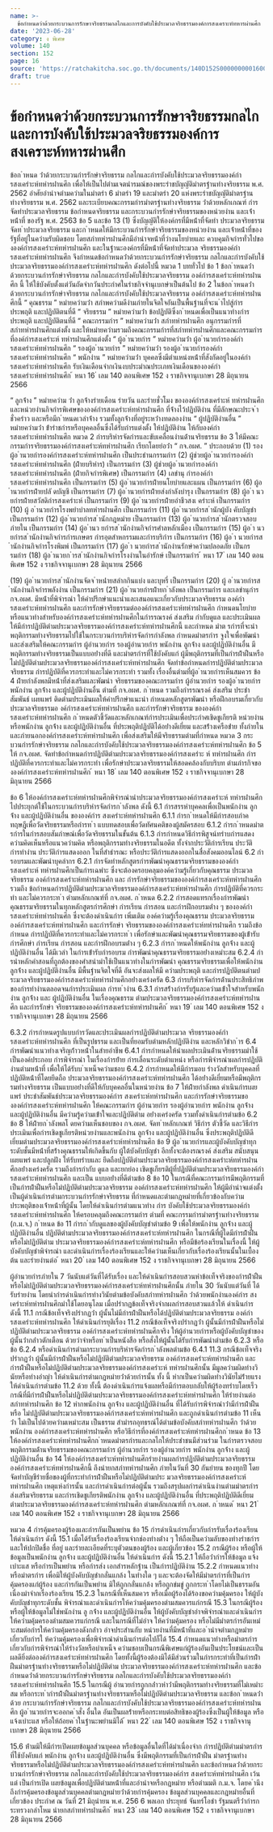 ```yaml
---
name: >-
  ข้อกำหนดว่าด้วยกระบวนการรักษาจริยธรรมกลไกและการบังคับใช้ประมวลจริยธรรมองค์การสงเคราะห์ทหารผ่านศึก
date: '2023-06-28'
category: ง พิเศษ
volume: 140
section: 152
page: 16
source: 'https://ratchakitcha.soc.go.th/documents/140D152S0000000001600.pdf'
draft: true
---
```


# ข้อกำหนดว่าด้วยกระบวนการรักษาจริยธรรมกลไกและการบังคับใช้ประมวลจริยธรรมองค์การสงเคราะห์ทหารผ่านศึก

ข้อก ําหนด ว่ําด้วยกระบวนกํารรักษําจริยธรรม กลไกและกํารบังคับใช้ประมวลจริยธรรมองค์กํารสงเครําะห์ทหํารผ่ํานศึก เพื่อให้เป็นไปตํามเจตนํารมณ์ของพระรําชบัญญัติมําตรฐํานทํางจริยธรรม พ.ศ. 2562 อําศัยอํานําจตํามควํามในมําตรํา 6 มําตรํา 19 และมําตรํา 20 แห่งพระรําชบัญญัติมําตรฐําน ทํางจริยธรรม พ.ศ. 2562 และระเบียบคณะกรรมกํารมําตรฐํานทํางจริยธรรม ว่ําด้วยหลักเกณฑ์ กํารจัดทําประมวลจริยธรรม ข้อกําหนดจริยธรรม และกระบวนกํารรักษําจริยธรรมของหน่วยงําน และเจ้ําหน้ําที่ ของรัฐ พ.ศ. 2563 ข้อ 5 และข้อ 13 (1) ซึ่งบัญญัติให้องค์กรที่มีหน้ําที่จัดทํา ประมวลจริยธรรม จัดท ําประมวลจริยธรรม และก ําหนดให้มีกระบวนกํารรักษําจริยธรรมของหน่วยงําน และเจ้ําหน้ําที่ของรัฐที่อยู่ในควํามรับผิดชอบ โดยสภําทหํารผ่ํานศึกมีอํานําจหน้ําที่วํางนโยบํายและ ควบคุมกิจกํารทั่วไปขององค์กํารสงเครําะห์ทหํารผ่ํานศึก และในฐํานะองค์กรที่มีหน้ําที่จัดทําประมวล จริยธรรมองค์กํารสงเครําะห์ทหํารผ่ํานศึก จึงกําหนดข้อกําหนดว่ําด้วยกระบวนกํารรักษําจริยธรรม กลไกและกํารบังคับใช้ประมวลจริยธรรมองค์กํารสงเครําะห์ทหํารผ่ํานศึก ดังต่อไปนี้ หมวด 1 บททั่วไป ข้อ 1 ข้อก ําหนดว่ําด้วยกระบวนกํารรักษําจริยธรรม กลไกและกํารบังคับใช้ประมวลจริยธรรม องค์กํารสงเครําะห์ทหํารผ่ํานศึก นี้ ให้ใช้บังคับตั้งแต่วันถัดจํากวันประกําศในรําชกิจจํานุเบกษําเป็นต้นไป ข้อ 2 ในข้อก ําหนดว่ําด้วยกระบวนกํารรักษําจริยธรรม กลไกและกํารบังคับใช้ประมวลจริยธรรม องค์กํารสงเครําะห์ทหํารผ่ํานศึกนี้ “ คุณธรรม ” หมํายควํามว่ํา สภําพควํามดีงํามภํายในจิตใจอันเป็นพื้นฐํานที่จะน ําไปสู่กํารประพฤติ และปฏิบัติตนที่ดี “ จริยธรรม ” หมํายควํามว่ํา ข้อปฏิบัติซึ่งก ําหนดเพื่อเป็นแนวทํางกํารประพฤติ และปฏิบัติตนที่ดี “ คณะกรรมกําร ” หมํายควํามว่ํา สภําทหํารผ่ํานศึก อนุกรรมกํารที่สภําทหํารผ่ํานศึกแต่งตั้ง และให้หมํายควํามรวมถึงคณะกรรมกํารที่สภําทหํารผ่ํานศึกและคณะกรรมกํารที่องค์กํารสงเครําะห์ ทหํารผ่ํานศึกแต่งตั้ง “ ผู้อ ํานวยกําร ” หมํายควํามว่ํา ผู้อ ํานวยกํารองค์กํารสงเครําะห์ทหํารผ่ํานศึก “ รองผู้อ ํานวยกําร ” หมํายควํามว่ํา รองผู้อ ํานวยกํารองค์กํารสงเครําะห์ทหํารผ่ํานศึก “ พนักงําน ” หมํายควํามว่ํา บุคคลซึ่งมีตําแหน่งหน้ําที่สังกัดอยู่ในองค์กํารสงเครําะห์ทหํารผ่ํานศึก รับเงินเดือนจํากเงินงบประมําณประเภทเงินเดือนขององค์กํารสงเครําะห์ทหํารผ่ํานศึก ้ หนา 16 ่ เลม 140 ตอนพิเศษ 152 ง ราชกิจจานุเบกษา 28 มิถุนายน 2566

“ ลูกจ้ําง ” หมํายควําม ว่ํา ลูกจ้ํางรํายเดือน รํายวัน และรํายชั่วโมง ขององค์กํารสงเครําะห์ ทหํารผ่ํานศึก และหน่วยงํานกิจกํารพิเศษขององค์กํารสงเครําะห์ทหํารผ่ํานศึก ที่จ้ํางไว้ปฏิบัติงําน ที่มีลักษณะประจ ํา ชั่วครําว และหรือมีก ําหนดเวลําจ้ําง รวมทั้งลูกจ้ํางที่อยู่ระหว่ํางทดลองงําน “ ผู้ปฏิบัติงํานอื่น ” หมํายควํามว่ํา ข้ํารําชกํารหรือบุคคลอื่นซึ่งได้รับกํารแต่งตั้ง ให้ปฏิบัติงําน ให้กับองค์กํารสงเครําะห์ทหํารผ่ํานศึก หมวด 2 กํารบริหํารจัดกํารและขับเคลื่อนงํานด้ํานจริยธรรม ข้อ 3 ให้มีคณะกรรมกํารจริยธรรมองค์กํารสงเครําะห์ทหํารผ่ํานศึก เรียกโดยย่อว่ํา “ กจ.อผศ. ” ประกอบด้วย (1) รองผู้อ ํานวยกํารองค์กํารสงเครําะห์ทหํารผ่ํานศึก เป็นประธํานกรรมกําร (2) ผู้ช่วยผู้อ ํานวยกํารองค์กํารสงเครําะห์ทหํารผ่ํานศึก (ฝ่ํายบริหําร) เป็นกรรมกําร (3) ผู้ช่วยผู้อ ํานวยกํารองค์กํารสงเครําะห์ทหํารผ่ํานศึก (ฝ่ํายกิจกํารพิเศษ) เป็นกรรมกําร (4) เลขํานุ กํารองค์กํารสงเครําะห์ทหํารผ่ํานศึก เป็นกรรมกําร (5) ผู้อ ํานวยกํารฝ่ํายนโยบํายและแผน เป็นกรรมกําร (6) ผู้อ ํานวยกํารฝ่ํายปลั ดบัญชี เป็นกรรมกําร (7) ผู้อ ํานวยกํารฝ่ํายส่งกําลังบํารุง เป็นกรรมกําร (8) ผู้อ ํา นวยกํารฝ่ํายสวัสดิกํารสงเครําะห์ เป็นกรรมกําร (9) ผู้อ ํานวยกํารฝ่ํายอําชีวสงเ ครําะห์ เป็นกรรมกําร (10) ผู้ อ ํานวยกํารโรงพยําบําลทหํารผ่ํานศึก เป็นกรรมกําร (11) ผู้อ ํานวยกํารส ํานักผู้บัง คับบัญชํา เป็นกรรมกําร (12) ผู้อ ํานวยกํารส ํานักกฎหมําย เป็นกรรมกําร (13) ผู้อ ํานวยกํารส ํานักตรวจสอบภํายใน เป็นกรรมกําร (14) ผู้อ ํานว ยกํารส ํานักงํานกิจกํารศําลหลักเมือง เป็นกรรมกําร (15) ผู้อ ํา นวยกํารส ํานักงํานกิจกํารกํารเกษตร กํารอุตสําหกรรมและกํารบริกําร เป็นกรรมกําร (16) ผู้อ ํา นวยกํารส ํานักงํานกิจกํารโรงพิมพ์ เป็นกรรมกําร (17) ผู้อ ํา นวยกํารส ํานักงํานรักษําควํามปลอดภัย เป็นกรรมกําร (18) ผู้อ ํานวยก ํารส ํานักงํานกิจกํารโรงงํานในอํารักษ์ เป็นกรรมกําร ้ หนา 17 ่ เลม 140 ตอนพิเศษ 152 ง ราชกิจจานุเบกษา 28 มิถุนายน 2566

(19) ผู้อ ํานวยกํารส ํานักงํานจัดจ ําหน่ํายสลํากกินแบ่ง และบุหรี่ เป็นกรรมกําร (20) ผู้ อ ํานวยกํารส ํานักงํานกิจกํารพลังงําน เป็นกรรมกําร (21) ผู้อ ํานวยกํารฝ่ํายก ําลังพล เป็นกรรมกําร และเลขํานุกําร กจ.อผศ. มีหน้ําที่พิจํารณํา ให้คําปรึกษําแนะนําและเสนอแนะเกี่ยวกับประมวลจริยธรรม องค์กํารสงเครําะห์ทหํารผ่ํานศึก และกํารรักษําจริยธรรมต่อองค์กํารสงเครําะห์ทหํารผ่ํานศึก กําหนดนโยบํายหรือแนวทํางสําหรับองค์กํารสงเครําะห์ทหํารผ่ํานศึกในกํารรณรงค์ ส่งเสริม กํากับดูแล และประเมินผล ให้มีกํารปฏิบัติตํามประมวลจริยธรรมองค์กํารสงเครําะห์ทหํารผ่ํานศึกนี้ และกําหนด มําต รกํารที่จะนําพฤติกรรมทํางจริยธรรมไปใช้ในกระบวนกํารบริหํารจัดกํารกําลังพล กําหนดมําตรกําร จูงใจเพื่อพัฒนําและส่งเสริมให้คณะกรรมกําร ผู้อํานวยกําร รองผู้อํานวยกําร พนักงําน ลูกจ้ําง และผู้ปฏิบัติงํานอื่น มีพฤติกรรมทํางจริยธรรมเป็นแบบอย่ํางที่ดี และมําตรกํารที่ใช้บังคับแก่ ผู้มีพฤติกรรมที่เป็นกํารฝ่ําฝืนหรือไม่ปฏิบัติตํามประมวลจริยธรรมองค์กํารสงเครําะห์ทหํารผ่ํานศึก จัดทําข้อกําหนดกํารปฏิบัติตํามประมวลจริยธรรม กํารปฏิบัติที่ควรกระทําและไม่ควรกระทํา รวมทั้ง เรื่องอื่นตํามที่ผู้อ ํานวยกํารเห็นสมควร ข้อ 4 ฝ่ํายกําลังพลมีหน้ําที่ส่งเสริมและพัฒนํา จริยธรรมของคณะกรรมกําร ผู้อํานวยกําร รองผู้อ ํานวยกําร พนักงําน ลูกจ้ําง และผู้ปฏิบัติงํานอื่น ตํามที่ กจ.อผศ. ก ําหนด รวมถึงกํารรณรงค์ ส่งเสริม ประชําสัมพันธ์ เผยแพร่ ติดตํามประเมินผลให้คําปรึกษําแนะนํา กําหนดหลักสูตรพัฒนํา หรือฝึกอบรมเกี่ยวกับประมวลจริยธรรมอ งค์กํารสงเครําะห์ทหํารผ่ํานศึก และกํารรักษําจริยธรรม ขององค์กํารสงเครําะห์ทหํารผ่ํานศึก ก ําหนดตัวชี้วัดและหลักเกณฑ์กํารประเมินเพื่อประกําศเชิดชูเกียรติ หน่วยงํานหรือพนักงําน ลูกจ้ําง และผู้ปฏิบัติงํานอื่น ที่ประพฤติปฏิบัติได้อย่ํางดีเยี่ยม และสร้ํางเครือข่ําย ทั้งภํายในและภํายนอกองค์กํารสงเครําะห์ทหํารผ่ํานศึก เพื่อส่งเสริมให้มีจริยธรรมตํามที่กําหนด หมวด 3 กระบวนกํารรักษําจริยธรรม กลไกและกํารบังคับใช้ประมวลจริยธรรมองค์กํารสงเครําะห์ทหํารผ่ํานศึก ข้อ 5 ให้ กจ.อผศ. จัดทําข้อกําหนดกํารปฏิบัติตํามประมวลจริยธรรมองค์กํารสงเครําะ ห์ ทหํารผ่ํานศึก กํารปฏิบัติที่ควรกระทําและไม่ควรกระทํา เพื่อรักษําประมวลจริยธรรมให้สอดคล้องกับบริบท ตํามภํารกิจขององค์กํารสงเครําะห์ทหํารผ่ํานศึก ้ หนา 18 ่ เลม 140 ตอนพิเศษ 152 ง ราชกิจจานุเบกษา 28 มิถุนายน 2566

ข้อ 6 ให้องค์กํารสงเครําะห์ทหํารผ่ํานศึกพิจํารณํานําประมวลจริยธรรมองค์กํารสงเครําะห์ ทหํารผ่ํานศึก ไปประยุกต์ใช้ในกระบวนกํารบริหํารจัดกํารก ําลังพล ดังนี้ 6.1 กํารสรรหําบุคคลเพื่อเป็นพนักงําน ลูกจ้ําง และผู้ปฏิบัติงํานอื่น ขององค์กําร สงเครําะห์ทหํารผ่ํานศึก 6.1.1 กํารก ําหนดให้มีกํารสอบภําคทฤษฎีเพื่อวัดจริยธรรมหรือกํารท ํา แบบทดสอบเพื่อวัดทัศนคติของผู้สมัครสอบ 6.1.2 กํารก ําหนดมําตรกํารในกํารสอบสัมภําษณ์เพื่อวัดจริยธรรมในขั้นต้น 6.1.3 กํารกําหนดวิธีกํารพิสูจน์ทรําบกํารแสดงควํามคิดเห็นหรือแนวควํามคิด หรือพฤติกรรมทํางจริยธรรมในอดีต ทั้งจํากประวัติกํารเรียน ประวัติกํารทํางําน ประวัติกํารแสดงออก ในที่สําธํารณะ หรือประวัติกํารแสดงออกในสื่อสังคมออนไลน์ 6.2 กํารอบรมและพัฒนําบุคลํากร 6.2.1 กํารจัดทําหลักสูตรกํารพัฒนําคุณธรรมจริยธรรมขององค์กํารสงเครําะห์ ทหํารผ่ํานศึกเป็นกํารเฉพําะ ซึ่งจะต้องครอบคลุมองค์ควํามรู้เกี่ยวกับคุณธรรม ประมวลจริยธรรม องค์กํารสงเครําะห์ทหํารผ่ํานศึก และ กํารรักษําจริยธรรมขององค์กํารสงเครําะห์ทหํารผ่ํานศึก รวมถึง ข้อกําหนดกํารปฏิบัติตํามประมวลจริยธรรมองค์กํารสงเครําะห์ทหํารผ่ํานศึก กํารปฏิบัติที่ควรกระทํา และไม่ควรกระท ํา ตํามหลักเกณฑ์ที่ กจ.อผศ. ก ําหนด 6.2.2 กํารสอดแทรกเรื่องกํารพัฒนําคุณธรรมจริยธรรมในทุกหลักสูตรกํารศึกษํา กํารเรียน กํารสอน และกํารฝึกอบรมต่ําง ๆ ขององค์กํารสงเครําะห์ทหํารผ่ํานศึก ซึ่งจะต้องดําเนินกําร เพิ่มเติม องค์ควํามรู้เรื่องคุณธรรม ประมวลจริยธรรมองค์กํารสงเครําะห์ทหํารผ่ํานศึก และกํารรักษํา จริยธรรมขององค์กํารสงเครําะห์ทหํารผ่ํานศึก รวมถึงข้อกําหนด กํารปฏิบัติที่ควรกระทําและไม่ควรกระท ํา เพื่อรักษําและพัฒนําคุณธรรมจริยธรรมของผู้เข้ํารับกํารศึกษํา กํารเรียน กํารสอน และกํารฝึกอบรมต่ําง ๆ 6.2.3 กํารก ําหนดให้พนักงําน ลูกจ้ําง และผู้ปฏิบัติงํานอื่น ได้มีเวลํา ในกํารเข้ํารับกํารอบรม กํารพัฒนําคุณธรรมจริยธรรมอย่ํางเหมําะสม 6.2.4 กํารนําหลักคําสอนที่ถูกต้องของศําสนํามําใช้เป็นแนวทํางในกํารพัฒนํา คุณธรรมจริยธรรมเพื่อให้พนักงําน ลูกจ้ําง และผู้ปฏิบัติงํานอื่น มีพื้นฐํานจิตใจที่ดี อันจะส่งผลให้มี ควํามประพฤติ และกํารปฏิบัติตนตํามป ระมวลจริยธรรมองค์กํารสงเครําะห์ทหํารผ่ํานศึกอย่ํางเคร่งครัด 6.3 กํารบริหํารจัดกํารด้ํานประสิทธิภําพของกํารทํางํานตลอดจนกํารประเมินผล กํารท ํางําน 6.3.1 กํารสร้ํางกํารรับรู้และควํามเข้ําใจสําหรับพนักงําน ลูกจ้ําง และ ผู้ปฏิบัติงํานอื่น ในเรื่องคุณธรรม ตํามประมวลจริยธรรมองค์กํารสงเครําะห์ทหํารผ่ํานศึก และกํารรักษํา จริยธรรมขององค์กํารสงเครําะห์ทหํารผ่ํานศึก ้ หนา 19 ่ เลม 140 ตอนพิเศษ 152 ง ราชกิจจานุเบกษา 28 มิถุนายน 2566

6.3.2 กํารกําหนดรูปแบบกํารวัดและประเมินผลกํารปฏิบัติตํามประมวล จริยธรรมองค์กํารสงเครําะห์ทหํารผ่ํานศึก ที่เป็นรูปธรรม และเป็นที่ยอมรับตํามหลักปฏิบัติงําน และหลักวิชําก ําร 6.4 กํารพัฒนําแนวทํางเจริญก้ําวหน้ําในสํายอําชีพ 6.4.1 กํารกําหนดให้นําผลประเมินด้ํานจริยธรรมมําใช้เป็นองค์ประกอบ กํารพิจํารณํา ในเรื่องกํารย้ําย กํารเลื่อนระดับตําแหน่ง หรือกํารพิจํารณําผลกํารปฏิบัติงํานตํามหน้ําที่ เพื่อให้ได้รับบ ําเหน็จควํามชอบ 6.4.2 กํารกําหนดให้มีกํารมอบ รํางวัลสําหรับบุคคลที่ปฏิบัติหน้ําที่โดยยึดถือ ประมวลจริยธรรมองค์กํารสงเครําะห์ทหํารผ่ํานศึก ได้อย่ํางดีเยี่ยมหรือมีพฤติกรรมทํางจริยธรรม เป็นแบบอย่ํางที่ดีให้กับบุคคลอื่นในหน่วยงําน ข้อ 7 ให้ฝ่ํายกําลังพล ดําเนินกํารเผยแพร่ ประชําสัมพันธ์ประมวลจริยธรรมองค์กําร สงเครําะห์ทหํารผ่ํานศึก และกํารรักษําจริยธรรมขององค์กํารสงเครําะห์ทหํารผ่ํานศึก ให้คณะกรรมกําร ผู้อํานวยกําร รองผู้อํานวยกําร พนักงําน ลูกจ้ําง และผู้ปฏิบัติงํานอื่น มีควํามรู้ควํามเข้ําใจและปฏิบัติตําม อย่ํางเคร่งครัด รวมทั้งดําเนินกํารตํามข้อ 6.2 ข้อ 8 ให้ฝ่ํายก ําลังพลโ ดยควํามเห็นชอบของ กจ.อผศ. จัดท ําหลักเกณฑ์ วิธีกําร ตัวชี้วัด และวิธีกํารประเมินเพื่อกํารเชิดชูเกียรติหน่วยงํานและพนักงําน ลูกจ้ําง และผู้ปฏิบัติงํานอื่น ซึ่งประพฤติปฏิบัติดีเยี่ยมตํามประมวลจริยธรรมองค์กํารสงเครําะห์ทหํารผ่ํานศึก ข้อ 9 ผู้อ ํานวยกํารและผู้บังคับบัญชําทุกระดับชั้นมีหน้ําที่สร้ํางคุณธรรมให้เกิดขึ้นกับ ผู้ใต้บังคับบัญชํา อีกทั้งจะต้องรณรงค์ ส่งเสริม สนับสนุน เผยแพร่ และปลูกฝัง ให้รับทรําบและ ยึดถือปฏิบัติตํามประมวลจริยธรรมองค์กํารสงเครําะห์ทหํารผ่ํานศึกอย่ํางเคร่งครัด รวมถึงกํารกํากับ ดูแล และยกย่อง เชิดชูเกียรติผู้ที่ปฏิบัติตํามประมวลจริยธรรมองค์กํารสงเครําะห์ทหํารผ่ํานศึก และเป็น แบบอย่ํางที่ดีตํามข้อ 8 ข้อ 10 ในกรณีที่คณะกรรมกํารมีพฤติกรรมที่เป็นกํารฝ่ําฝืนหรือไม่ปฏิบัติตํามประมวลจริยธรรม องค์กํารสงเครําะห์ทหํารผ่ํานศึก ให้ผู้มีอํานําจแต่งตั้ง เป็นผู้ดําเนินกํารตํามกระบวนกํารรักษําจริยธรรม ที่กําหนดและตํามกฎหมํายที่เกี่ยวข้องกับควํามประพฤติของเจ้ําหน้ําที่ผู้นั้น โดยให้ดําเนินกํารตํามแนวทําง กําร บังคับใช้ประมวลจริยธรรมองค์กํารสงเครําะห์ทหํารผ่ํานศึก ให้ครอบคลุมถึงคณะกรรมกําร ตํามที่ คณะกรรมกํารมําตรฐํานทํางจริยธรรม (ก.ม.จ.) ก ําหนด ข้อ 11 กํารก ํากับดูแลของผู้บังคับบัญชําตํามข้อ 9 เพื่อให้พนักงําน ลูกจ้ําง และผู้ปฏิบัติงํานอื่น ปฏิบัติตํามประมวลจริยธรรมองค์กํารสงเครําะห์ทหํารผ่ํานศึก ในกรณีที่ผู้ใดมีกํารฝ่ําฝืนหรือไม่ปฏิบัติตําม ประมวลจริยธรรมองค์กํารสงเครําะห์ทหํารผ่ํานศึก หรือมีข้อร้องเรียนในเรื่องนี้ ให้ผู้บังคับบัญชําพิจํารณํา และดําเนินกํารเรื่องร้องเรียนและให้ควํามเห็นเกี่ยวกับเรื่องร้องเรียนนั้นในเบื้องต้น และรํายงํานต่อ ้ หนา 20 ่ เลม 140 ตอนพิเศษ 152 ง ราชกิจจานุเบกษา 28 มิถุนายน 2566

ผู้อํานวยกํารภํายใน 7 วันนับแต่วันที่ได้รับเรื่อง และให้ดําเนินกํารสอบสวนหําข้อเท็จจริงของกํารฝ่ําฝืน หรือไม่ปฏิบัติตํามประมวลจริยธรรมองค์กํารสงเครําะห์ทหํารผ่ํานศึกนั้น ภํายใน 30 วันนับแต่วันที่ ได้รับรํายงําน โดยนํากํารดําเนินกํารทํางวินัยตํามข้อบังคับสภําทหํารผ่ํานศึก ว่ําด้วยพนักงํานองค์กําร สงเครําะห์ทหํารผ่ํานศึกมําใช้โดยอนุโลม เมื่อปรํากฏข้อเท็จจริงจํากผลกํารสอบสวนแล้วให้ ดําเนินกําร ดังนี้ 11.1 กรณีข้อเท็จจริงปรํากฏว่ํา ผู้นั้นไม่มีกํารฝ่ําฝืนหรือได้ปฏิบัติตํามประมวลจริยธรรม องค์กํารสงเครําะห์ทหํารผ่ํานศึก ให้ดําเนินกํารยุติเรื่อง 11.2 กรณีข้อเท็จจริงปรํากฏว่ํา ผู้นั้นมีกํารฝ่ําฝืนหรือไม่ปฏิบัติตํามประมวลจริยธรรม องค์กํารสงเครําะห์ทหํารผ่ํานศึกจริง ให้ผู้อํานวยกํารหรือผู้บังคับบัญชําของผู้นั้นว่ํากล่ําวตักเตือน ด้วยวําจําหรือท ําเป็นหนังสือ หรือสั่งให้ผู้นั้นได้รับกํารพัฒนําตํามข้อ 6.2.3 หรือข้อ 6.2.4 หรือดําเนินกํารตํามกระบวนกํารบริหํารจัดกํารก ําลังพลตํามข้อ 6.4.1 11.3 กรณีข้อเท็จจริงปรํากฏว่ํา ผู้นั้นมีกํารฝ่ําฝืนหรือไม่ปฏิบัติตํามประมวลจริยธรรม องค์กํารสงเครําะห์ทหํารผ่ํานศึก และกํารฝ่ําฝืนหรือไม่ปฏิบัติตํามประมวลจริยธรรมองค์กํารสงเครําะห์ ทหํารผ่ํานศึกนั้น มีมูลควํามผิดทํางวินัยหรือทํางอําญํา ให้ดําเนินกํารตํามกฎหมํายว่ําด้วยกํารนั้น ทั้ง นี้ หํากเป็นควํามผิดทํางวินัยไม่ร้ํายแรงให้ดําเนินกํารตํามข้อ 11.2 ด้วย ทั้งนี้ ต้องดําเนินกํารแจ้งผลหรือมีกํารตอบกลับให้ผู้ร้องทรําบโดยเร็ว กรณีที่มีกํารฝ่ําฝืนหรือไม่ปฏิบัติตํามประมวลจริยธรรมองค์กํารสงเครําะห์ทหํารผ่ํานศึก ให้รํายงํานต่อสภําทหํารผ่ํานศึก ข้อ 12 หํากพนักงําน ลูกจ้ําง และผู้ปฏิบัติงํานอื่น ที่ได้รับกํารพิจํารณําว่ํามีกํารฝ่ําฝืนหรือ ไม่ปฏิบัติตํามประมวลจริยธรรมองค์กํารสงเครําะห์ทหํารผ่ํานศึก และถูกดําเนินกํารตํามข้อ 11 เห็นว่ํา ไม่เป็นไปด้วยควํามเหมําะสม เป็นธรรม สํามํารถอุทธรณ์ได้ตํามข้อบังคับสภําทหํารผ่ํานศึก ว่ําด้วยพนักงําน องค์กํารสงเครําะห์ทหํารผ่ํานศึก หรือวิธีกํารที่องค์กํารสงเครําะห์ทหํารผ่ํานศึกก ําหนด ข้อ 13 ให้องค์กํารสงเครําะห์ทหํารผ่ํานศึกก ําหนดมําตรกํารและกลไกให้ประชําชนมีส่วนร่วม ในกํารตรวจสอบพฤติกรรมด้ํานจริยธรรมของคณะกรรมกําร ผู้อํานวยกําร รองผู้อํานวยกําร พนักงําน ลูกจ้ําง และผู้ปฏิบัติงํานอื่น ข้อ 14 ให้องค์กํารสงเครําะห์ทหํารผ่ํานศึกรํายงํานผลกํารปฏิบัติตํามประมวลจริยธรรม องค์กํารสงเครําะห์ทหํารผ่ํานศึกนี้ ถึงนํายกสภําทหํารผ่ํานศึก ภํายในวันที่ 30 กันยํายน ของทุกปี โดยจัดทําบัญชีรํายชื่อของผู้ที่กระทํากํารฝ่ําฝืนหรือไม่ปฏิบัติตํามประ มวลจริยธรรมองค์กํารสงเครําะห์ ทหํารผ่ํานศึก เหตุแห่งกํารนั้น และกํารดําเนินกํารต่อผู้นั้น รวมถึงสรุปผลกํารดําเนินงํานตํามมําตรกําร ส่งเสริมจริยธรรม และกํารเชิดชูเกียรติพนักงําน ลูกจ้ําง และผู้ปฏิบัติงํานอื่น ที่ประพฤติปฏิบัติดีเยี่ยม ตํามประมวลจริยธรรมองค์กํารสงเครําะห์ทหํารผ่ํานศึก ตํามหลักเกณฑ์ที่ กจ.อผศ. ก ําหนด ้ หนา 21 ่ เลม 140 ตอนพิเศษ 152 ง ราชกิจจานุเบกษา 28 มิถุนายน 2566

หมวด 4 กํารคุ้มครองผู้ร้องและกํารกันเป็นพยําน ข้อ 15 กํารดําเนินกํารเกี่ยวกับกํารรับเรื่องร้องเรียน ให้ดําเนินกําร ดังนี้ 15.1 เมื่อได้รับเรื่องร้องเรียนจํากช่องทํางต่ําง ๆ ให้ถือเป็นควํามลับของทํางรําชกําร และให้ปกปิดชื่อ ที่อยู่ และรํายละเอียดที่ระบุตัวตนของผู้ร้อง และผู้เกี่ยวข้อง 15.2 กรณีผู้ร้อง หรือผู้ให้ข้อมูลเป็นพนักงําน ลูกจ้ําง และผู้ปฏิบัติงํานอื่น ให้ดําเนินกําร ดังนี้ 15.2.1 ให้ถือว่ํากํารให้ข้อมูล แจ้งเบําะแส หรือกํารเป็นพยําน หรือกํารส่ง เอกสํารหลักฐําน เป็นกํารปฏิบัติงําน 15.2.2 กําหนดแนวทํางหรือมําตรกําร เพื่อมิให้ผู้บังคับบัญชํากลั่นแกล้ง ในทํางใด ๆ และจะต้องจัดให้มีมําตรกํารที่เป็นกํารคุ้มครองแก่ผู้ร้อง และกํารกันเป็นพยําน มิให้ถูกกลั่นแกล้ง หรือถูกข่มขู่ ถูกกระท ําโดยไม่เป็นธรรมอันเนื่องมําจํากเรื่องร้องเรียน 15.2.3 ในกรณีที่เห็นสมควร หรือเมื่อผู้ร้องได้ร้องขอควํามคุ้มครอง ให้ผู้บังคับบัญชําทุกระดับชั้น พิจํารณําและดําเนินกํารให้ควํามคุ้มครองตํามสมควรแก่กรณี 15.3 ในกรณีผู้ร้อง หรือผู้ให้ข้อมูลไม่ใช่พนักงําน ลู กจ้ําง และผู้ปฏิบัติงํานอื่น ให้ผู้บังคับบัญชําอําจพิจํารณําและดําเนินกํารให้ควํามคุ้มครองตํามสมควรแก่กรณี และในกรณีที่ไม่อําจ ให้ควํามคุ้มครอง หรือไม่มีมําตรกํารอันเหมําะสมต่อกํารให้ควํามคุ้มครองดังกล่ําว อําจประสํานกับ หน่วยงํานที่มีหน้ําที่และอ ํานําจตํามกฎหมํายเกี่ยวกับกํารใ ห้ควํามคุ้มครองเพื่อพิจํารณําดําเนินกํารต่อไปก็ได้ 15.4 กําหนดแนวทํางหรือมําตรกํารเกี่ยวกับกํารพิจํารณําให้รํางวัลหรือบําเหน็จ ควํามชอบเป็นกรณีพิเศษแก่ผู้ร้องอันเป็นประโยชน์และเป็นผลดียิ่งต่อองค์กํารสงเครําะห์ทหํารผ่ํานศึก โดยทั้งนี้ผู้ร้องต้องมิได้มีส่วนร่วมในกํารกระทําที่เป็นกํารฝ่ําฝืนมําตรฐํานทํางจริยธรรมหรือไม่ปฏิบัติตําม ประมวลจริยธรรมองค์กํารสงเครําะห์ทหํารผ่ํานศึก และข้อกําหนดว่ําด้วยกระบวนกํารรักษําจริยธรรม กลไกและกํารบังคับใช้ประมวลจริยธรรมองค์กํารสงเครําะห์ทหํารผ่ํานศึก 15.5 ในกรณีผู้ อํานวยกํารถูกกล่ําวหําว่ํามีพฤติกรรมทํางจริยธรรมที่ไม่เหมําะสม หรือกระท ํากํารฝ่ําฝืนมําตรฐํานทํางจริยธรรมหรือไม่ปฏิบัติตํามประมวลจริยธรรม และข้อก ําหนดว่ําด้วย กระบวนกํารรักษําจริยธรรม กลไกและกํารบังคับใช้ประมวลจริยธรรมองค์กํารสงเครําะห์ทหํารผ่ํานศึก ผู้อ ํานวยกํารจะออกค ําสั่ง อื่นใด อันเป็นผลร้ํายหรือกระทบต่อสิทธิของผู้ร้องซึ่งเป็นผู้ให้ข้อมูล หรือแจ้งเบําะแส หรือให้ถ้อยค ําในฐํานะพยํานมิได้ ้ หนา 22 ่ เลม 140 ตอนพิเศษ 152 ง ราชกิจจานุเบกษา 28 มิถุนายน 2566

15.6 ห้ํามมิให้มีกํารเปิดเผยข้อมูลส่วนบุคคล หรือข้อมูลอื่นใดที่ได้มําเนื่องจําก กํารปฏิบัติตํามมําตรกํารที่ใช้บังคับแก่ พนักงําน ลูกจ้ําง และผู้ปฏิบัติงํานอื่น ซึ่งมีพฤติกรรมที่เป็นกํารฝ่ําฝืน มําตรฐํานทํางจริยธรรมหรือไม่ปฏิบัติตํามประมวลจริยธรรมองค์กํารสงเครําะห์ทหํารผ่ํานศึก และข้อกําหนดว่ําด้วยกระบวนกํารรักษําจริยธรรม กลไกและกํารบังคับใช้ประมวลจริยธรรมองค์กําร สงเครําะห์ทหํารผ่ํานศึก เว้นแต่ เป็นกํารเปิด เผยข้อมูลเพื่อปฏิบัติตํามหน้ําที่และอํานําจหรือกฎหมําย หรือตํามมติ ก.ม.จ. โดยค ํานึงถึงกํารคุ้มครองข้อมูลส่วนบุคคลตํามกฎหมํายว่ําด้วยกํารคุ้มครอง ข้อมูลส่วนบุคคลและกฎหมํายอื่นที่เกี่ยวข้อง ประกําศ ณ วันที่ 21 มิถุนํายน พ.ศ. 256 6 พลเอก ประยุทธ์ จันทร์โอชํา รัฐมนตรีว่ํากํารกระทรวงกลําโหม นํายกสภําทหํารผ่ํานศึก ้ หนา 23 ่ เลม 140 ตอนพิเศษ 152 ง ราชกิจจานุเบกษา 28 มิถุนายน 2566
